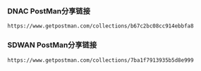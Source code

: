 ### DNAC PostMan分享链接
```
https://www.getpostman.com/collections/b67c2bc08cc914ebbfa8
```

### SDWAN PostMan分享链接
```
https://www.getpostman.com/collections/7ba1f7913935b5d8e999
```